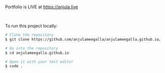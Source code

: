 <br>

Portfolio is LIVE at https://anjula.live

<br>

To run this project locally:

```bash
# Clone the repository
$ git clone https://github.com/anjulameegalla/anjulameegalla.github.io/.git

# Go into the repository
$ cd anjulameegalla.github.io

# Open it with your text editor
$ code .
```

<br>

